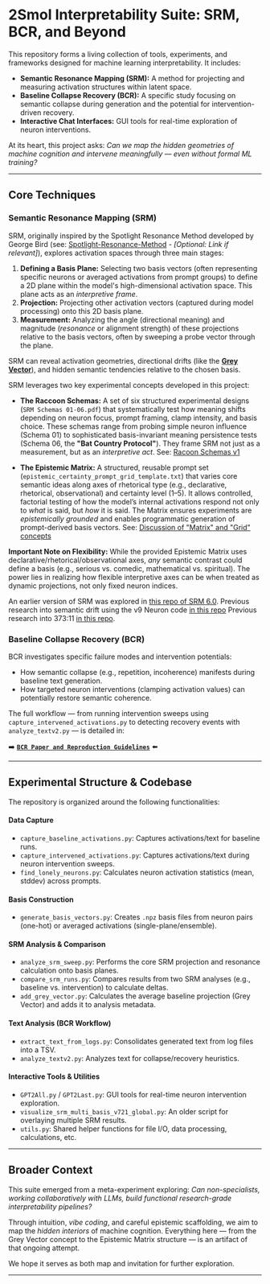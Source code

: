 # 2Smol Interpretability Suite: SRM, BCR, and Beyond

This repository forms a living collection of tools, experiments, and frameworks designed for machine learning interpretability. It includes:

*   **Semantic Resonance Mapping (SRM):** A method for projecting and measuring activation structures within latent space.
*   **Baseline Collapse Recovery (BCR):** A specific study focusing on semantic collapse during generation and the potential for intervention-driven recovery.
*   **Interactive Chat Interfaces:** GUI tools for real-time exploration of neuron interventions.

At its heart, this project asks:
_Can we map the hidden geometries of machine cognition and intervene meaningfully — even without formal ML training?_

---

## Core Techniques

### Semantic Resonance Mapping (SRM)

SRM, originally inspired by the Spotlight Resonance Method developed by George Bird (see: [Spotlight-Resonance-Method](https://github.com/gwb/Spotlight-Resonance-Method) - *[Optional: Link if relevant]*), explores activation spaces through three main stages:

1.  **Defining a Basis Plane:** Selecting two basis vectors (often representing specific neurons or averaged activations from prompt groups) to define a 2D plane within the model's high-dimensional activation space. This plane acts as an *interpretive frame*.
2.  **Projection:** Projecting other activation vectors (captured during model processing) onto this 2D basis plane.
3.  **Measurement:** Analyzing the angle (directional meaning) and magnitude (*resonance* or alignment strength) of these projections relative to the basis vectors, often by sweeping a probe vector through the plane.

SRM can reveal activation geometries, directional drifts (like the [**Grey Vector**](https://github.com/ApocryphalEditor/2Smol-Interpretability/blob/main/Documentation/SRM%20Suite/A%20Multi-Basis%20Projection%20Framework%20for%20Latent%20Alignment%20Analysis%20in%20Language%20Models.pdf)), and hidden semantic tendencies relative to the chosen basis.

SRM leverages two key experimental concepts developed in this project:

*   **The Raccoon Schemas:** A set of six structured experimental designs (`SRM Schemas 01-06.pdf`) that systematically test how meaning shifts depending on neuron focus, prompt framing, clamp intensity, and basis choice. These schemas range from probing simple neuron influence (Schema 01) to sophisticated basis-invariant meaning persistence tests (Schema 06, the **"Bat Country Protocol"**). They frame SRM not just as a measurement, but as an *interpretive act*. See: [Racoon Schemas v1](https://github.com/ApocryphalEditor/2Smol-Interpretability/blob/main/Documentation/SRM%20Suite/Racoon%20Schema_full_images.pdf)

*   **The Epistemic Matrix:** A structured, reusable prompt set (`epistemic_certainty_prompt_grid_template.txt`) that varies core semantic ideas along axes of rhetorical type (e.g., declarative, rhetorical, observational) and certainty level (1–5). It allows controlled, factorial testing of how the model’s internal activations respond not only to *what* is said, but *how* it is said. The Matrix ensures experiments are *epistemically grounded* and enables programmatic generation of prompt-derived basis vectors. See: [Discussion of "Matrix" and "Grid" concepts](https://github.com/ApocryphalEditor/2Smol-Interpretability/blob/main/Documentation/SRM%20Suite/Epistemic%20Matrix.pdf)

**Important Note on Flexibility:** While the provided Epistemic Matrix uses declarative/rhetorical/observational axes, *any* semantic contrast could define a basis (e.g., serious vs. comedic, mathematical vs. spiritual). The power lies in realizing how flexible interpretive axes can be when treated as dynamic projections, not only fixed neuron indices.

An earlier version of SRM was explored in [this repo of SRM 6.0](https://github.com/ApocryphalEditor/SRM-mapping-framework).
Previous research into semantic drift using the v9 Neuron code [in this repo](https://github.com/ApocryphalEditor/.gpt2-semantic-drift-v9-v13)
Previous research into 373:11 [in this repo](https://github.com/ApocryphalEditor/gpt2-intervention-373.11).

### Baseline Collapse Recovery (BCR)

BCR investigates specific failure modes and intervention potentials:

*   How semantic collapse (e.g., repetition, incoherence) manifests during baseline text generation.
*   How targeted neuron interventions (clamping activation values) can potentially restore semantic coherence.

The full workflow — from running intervention sweeps using `capture_intervened_activations.py` to detecting recovery events with `analyze_textv2.py` — is detailed in:

➡️ **[`BCR Paper and Reproduction Guidelines`](https://github.com/ApocryphalEditor/2Smol-Interpretability/tree/main/Documentation/BCR)** ⬅️

---

## Experimental Structure & Codebase

The repository is organized around the following functionalities:

#### Data Capture
*   `capture_baseline_activations.py`: Captures activations/text for baseline runs.
*   `capture_intervened_activations.py`: Captures activations/text during neuron intervention sweeps.
*   `find_lonely_neurons.py`: Calculates neuron activation statistics (mean, stddev) across prompts.

#### Basis Construction
*   `generate_basis_vectors.py`: Creates `.npz` basis files from neuron pairs (one-hot) or averaged activations (single-plane/ensemble).

#### SRM Analysis & Comparison
*   `analyze_srm_sweep.py`: Performs the core SRM projection and resonance calculation onto basis planes.
*   `compare_srm_runs.py`: Compares results from two SRM analyses (e.g., baseline vs. intervention) to calculate deltas.
*   `add_grey_vector.py`: Calculates the average baseline projection (Grey Vector) and adds it to analysis metadata.

#### Text Analysis (BCR Workflow)
*   `extract_text_from_logs.py`: Consolidates generated text from log files into a TSV.
*   `analyze_textv2.py`: Analyzes text for collapse/recovery heuristics.

#### Interactive Tools & Utilities
*   `GPT2All.py` / `GPT2Last.py`: GUI tools for real-time neuron intervention exploration.
*   `visualize_srm_multi_basis_v721_global.py`: An older script for overlaying multiple SRM results.
*   `utils.py`: Shared helper functions for file I/O, data processing, calculations, etc.

---

## Broader Context

This suite emerged from a meta-experiment exploring:
_Can non-specialists, working collaboratively with LLMs, build functional research-grade interpretability pipelines?_

Through intuition, *vibe coding*, and careful epistemic scaffolding, we aim to map the *hidden interiors* of machine cognition. Everything here — from the Grey Vector concept to the Epistemic Matrix structure — is an artifact of that ongoing attempt.

We hope it serves as both map and invitation for further exploration.

---